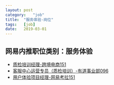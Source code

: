```yaml
---
layout:	post
category:	"job"
title:	"服务体验-岗位"
tags:	[job]
date:	2019-03-01
---
```

## 网易内推职位类别：服务体验
- [质检培训经理-跨境电商151](http://mobile.bole.netease.com/bole/boleDetail?id=11704&employeeId=346f03c3cda5f04c&key=all)
- [客服中心运营专员（质检培训）-有道事业部096](http://mobile.bole.netease.com/bole/boleDetail?id=8717&employeeId=346f03c3cda5f04c&key=all)
- [用户体验项目经理-网易考拉151](http://mobile.bole.netease.com/bole/boleDetail?id=13815&employeeId=346f03c3cda5f04c&key=all)

